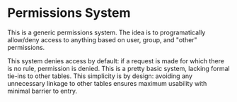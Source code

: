 # Permissions System #

This is a generic permissions system.  The idea is to programatically allow/deny 
access to anything based on user, group, and "other" permissions.

This system denies access by default: if a request is made for which there is no 
rule, permission is denied.  This is a pretty basic system, lacking formal tie-ins 
to other tables.  This simplicity is by design: avoiding any unnecessary linkage 
to other tables ensures maximum usability with minimal barrier to entry.
